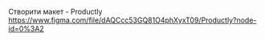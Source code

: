 Створити макет - Productly
https://www.figma.com/file/dAQCcc53GQ81O4phXyxT09/Productly?node-id=0%3A2